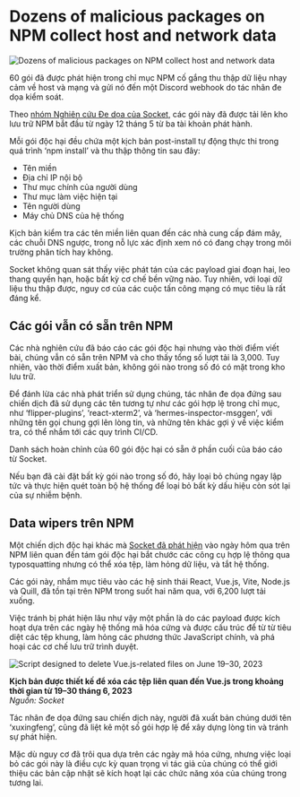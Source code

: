 # Dozens of malicious packages on NPM collect host and network data

![Dozens of malicious packages on NPM collect host and network data](https://www.bleepstatic.com/content/hl-images/2022/07/05/NPM_head_pic.jpg)

60 gói đã được phát hiện trong chỉ mục NPM cố gắng thu thập dữ liệu nhạy cảm về host và mạng và gửi nó đến một Discord webhook do tác nhân đe dọa kiểm soát.

Theo [nhóm Nghiên cứu Đe dọa của Socket](https://socket.dev/blog/60-malicious-npm-packages-leak-network-and-host-data), các gói này đã được tải lên kho lưu trữ NPM bắt đầu từ ngày 12 tháng 5 từ ba tài khoản phát hành.

Mỗi gói độc hại đều chứa một kịch bản post-install tự động thực thi trong quá trình ‘npm install’ và thu thập thông tin sau đây:

* Tên miền
* Địa chỉ IP nội bộ
* Thư mục chính của người dùng
* Thư mục làm việc hiện tại
* Tên người dùng
* Máy chủ DNS của hệ thống

Kịch bản kiểm tra các tên miền liên quan đến các nhà cung cấp đám mây, các chuỗi DNS ngược, trong nỗ lực xác định xem nó có đang chạy trong môi trường phân tích hay không.

Socket không quan sát thấy việc phát tán của các payload giai đoạn hai, leo thang quyền hạn, hoặc bất kỳ cơ chế bền vững nào. Tuy nhiên, với loại dữ liệu thu thập được, nguy cơ của các cuộc tấn công mạng có mục tiêu là rất đáng kể.

## Các gói vẫn có sẵn trên NPM

Các nhà nghiên cứu đã báo cáo các gói độc hại nhưng vào thời điểm viết bài, chúng vẫn có sẵn trên NPM và cho thấy tổng số lượt tải là 3,000. Tuy nhiên, vào thời điểm xuất bản, không gói nào trong số đó có mặt trong kho lưu trữ.

Để đánh lừa các nhà phát triển sử dụng chúng, tác nhân đe dọa đứng sau chiến dịch đã sử dụng các tên tương tự như các gói hợp lệ trong chỉ mục, như ‘flipper-plugins’, ‘react-xterm2’, và ‘hermes-inspector-msggen’, với những tên gọi chung gợi lên lòng tin, và những tên khác gợi ý về việc kiểm tra, có thể nhắm tới các quy trình CI/CD.

Danh sách hoàn chỉnh của 60 gói độc hại có sẵn ở phần cuối của báo cáo từ Socket.

Nếu bạn đã cài đặt bất kỳ gói nào trong số đó, hãy loại bỏ chúng ngay lập tức và thực hiện quét toàn bộ hệ thống để loại bỏ bất kỳ dấu hiệu còn sót lại của sự nhiễm bệnh.

## Data wipers trên NPM

Một chiến dịch độc hại khác mà [Socket đã phát hiện](https://socket.dev/blog/malicious-npm-packages-target-react-vue-and-vite-ecosystems-with-destructive-payloads) vào ngày hôm qua trên NPM liên quan đến tám gói độc hại bắt chước các công cụ hợp lệ thông qua typosquatting nhưng có thể xóa tệp, làm hỏng dữ liệu, và tắt hệ thống.

Các gói này, nhắm mục tiêu vào các hệ sinh thái React, Vue.js, Vite, Node.js và Quill, đã tồn tại trên NPM trong suốt hai năm qua, với 6,200 lượt tải xuống.

Việc tránh bị phát hiện lâu như vậy một phần là do các payload được kích hoạt dựa trên các ngày hệ thống mã hóa cứng và được cấu trúc để từ từ tiêu diệt các tệp khung, làm hỏng các phương thức JavaScript chính, và phá hoại các cơ chế lưu trữ trình duyệt.

![Script designed to delete Vue.js-related files on June 19–30, 2023](https://www.bleepstatic.com/images/news/u/1220909/2025/May/code(1).jpg)

**Kịch bản được thiết kế để xóa các tệp liên quan đến Vue.js trong khoảng thời gian từ 19–30 tháng 6, 2023**  
_Nguồn: Socket_

Tác nhân đe dọa đứng sau chiến dịch này, người đã xuất bản chúng dưới tên ‘xuxingfeng’, cũng đã liệt kê một số gói hợp lệ để xây dựng lòng tin và tránh sự phát hiện.

Mặc dù nguy cơ đã trôi qua dựa trên các ngày mã hóa cứng, nhưng việc loại bỏ các gói này là điều cực kỳ quan trọng vì tác giả của chúng có thể giới thiệu các bản cập nhật sẽ kích hoạt lại các chức năng xóa của chúng trong tương lai.